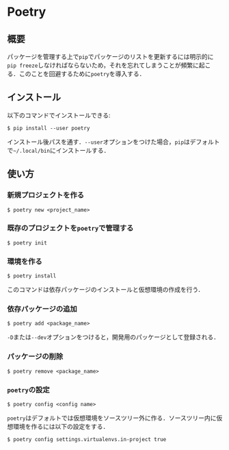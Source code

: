 # Poetry

## 概要
パッケージを管理する上で`pip`でパッケージのリストを更新するには明示的に`pip freeze`しなければならないため，それを忘れてしまうことが頻繁に起こる．このことを回避するために`poetry`を導入する．

## インストール
以下のコマンドでインストールできる:

```shell
$ pip install --user poetry
```

インストール後パスを通す．`--user`オプションをつけた場合，`pip`はデフォルトで`~/.local/bin`にインストールする．

## 使い方
### 新規プロジェクトを作る
```shell
$ poetry new <project_name>
```

### 既存のプロジェクトを`poetry`で管理する
```shell
$ poetry init
```

### 環境を作る
```shell
$ poetry install
```

このコマンドは依存パッケージのインストールと仮想環境の作成を行う．

### 依存パッケージの追加
```shell
$ poetry add <package_name>
```

`-D`または`--dev`オプションをつけると，開発用のパッケージとして登録される．

### パッケージの削除
```shell
$ poetry remove <package_name>
```

### `poetry`の設定
```shell
$ poetry config <config name>
```

`poetry`はデフォルトでは仮想環境をソースツリー外に作る．ソースツリー内に仮想環境を作るには以下の設定をする．

```shell
$ poetry config settings.virtualenvs.in-project true
```
